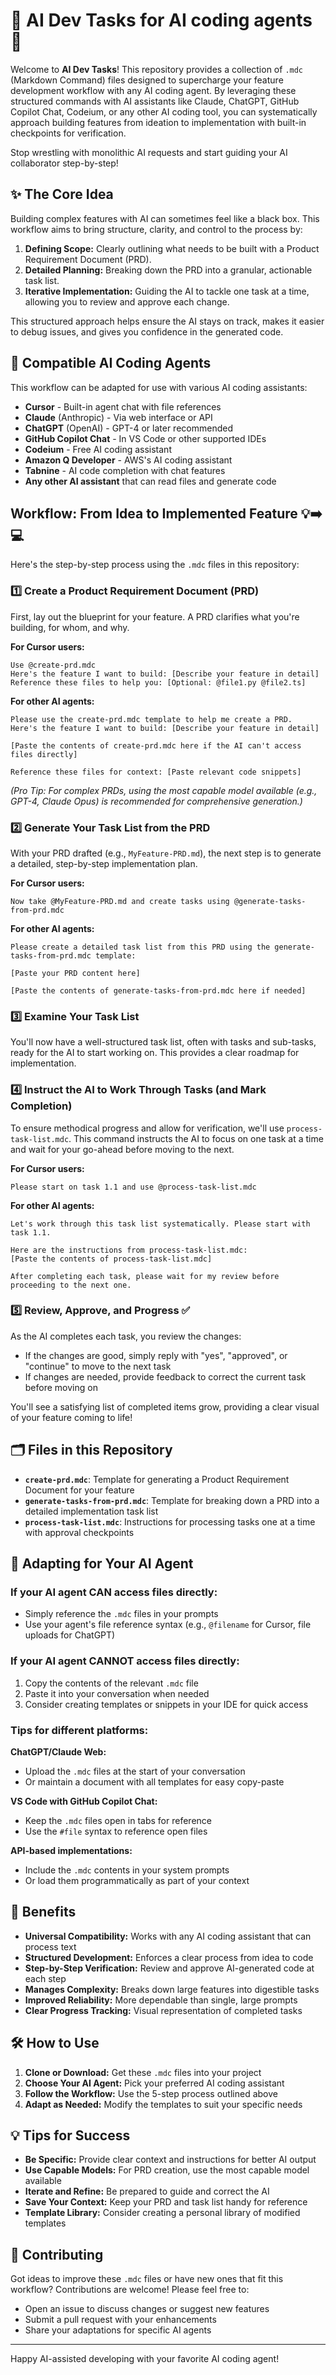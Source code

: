 # 🚀 AI Dev Tasks for AI coding agents 🤖

Welcome to **AI Dev Tasks**! This repository provides a collection of `.mdc` (Markdown Command) files designed to supercharge your feature development workflow with any AI coding agent. By leveraging these structured commands with AI assistants like Claude, ChatGPT, GitHub Copilot Chat, Codeium, or any other AI coding tool, you can systematically approach building features from ideation to implementation with built-in checkpoints for verification.

Stop wrestling with monolithic AI requests and start guiding your AI collaborator step-by-step!

## ✨ The Core Idea

Building complex features with AI can sometimes feel like a black box. This workflow aims to bring structure, clarity, and control to the process by:

1.  **Defining Scope:** Clearly outlining what needs to be built with a Product Requirement Document (PRD).
2.  **Detailed Planning:** Breaking down the PRD into a granular, actionable task list.
3.  **Iterative Implementation:** Guiding the AI to tackle one task at a time, allowing you to review and approve each change.

This structured approach helps ensure the AI stays on track, makes it easier to debug issues, and gives you confidence in the generated code.

## 🔧 Compatible AI Coding Agents

This workflow can be adapted for use with various AI coding assistants:

- **Cursor** - Built-in agent chat with file references
- **Claude** (Anthropic) - Via web interface or API
- **ChatGPT** (OpenAI) - GPT-4 or later recommended
- **GitHub Copilot Chat** - In VS Code or other supported IDEs
- **Codeium** - Free AI coding assistant
- **Amazon Q Developer** - AWS's AI coding assistant
- **Tabnine** - AI code completion with chat features
- **Any other AI assistant** that can read files and generate code

## Workflow: From Idea to Implemented Feature 💡➡️💻

Here's the step-by-step process using the `.mdc` files in this repository:

### 1️⃣ Create a Product Requirement Document (PRD)

First, lay out the blueprint for your feature. A PRD clarifies what you're building, for whom, and why.

**For Cursor users:**
```
Use @create-prd.mdc
Here's the feature I want to build: [Describe your feature in detail]
Reference these files to help you: [Optional: @file1.py @file2.ts]
```

**For other AI agents:**
```
Please use the create-prd.mdc template to help me create a PRD.
Here's the feature I want to build: [Describe your feature in detail]

[Paste the contents of create-prd.mdc here if the AI can't access files directly]

Reference these files for context: [Paste relevant code snippets]
```

*(Pro Tip: For complex PRDs, using the most capable model available (e.g., GPT-4, Claude Opus) is recommended for comprehensive generation.)*

### 2️⃣ Generate Your Task List from the PRD

With your PRD drafted (e.g., `MyFeature-PRD.md`), the next step is to generate a detailed, step-by-step implementation plan.

**For Cursor users:**
```
Now take @MyFeature-PRD.md and create tasks using @generate-tasks-from-prd.mdc
```

**For other AI agents:**
```
Please create a detailed task list from this PRD using the generate-tasks-from-prd.mdc template:

[Paste your PRD content here]

[Paste the contents of generate-tasks-from-prd.mdc here if needed]
```

### 3️⃣ Examine Your Task List

You'll now have a well-structured task list, often with tasks and sub-tasks, ready for the AI to start working on. This provides a clear roadmap for implementation.

### 4️⃣ Instruct the AI to Work Through Tasks (and Mark Completion)

To ensure methodical progress and allow for verification, we'll use `process-task-list.mdc`. This command instructs the AI to focus on one task at a time and wait for your go-ahead before moving to the next.

**For Cursor users:**
```
Please start on task 1.1 and use @process-task-list.mdc
```

**For other AI agents:**
```
Let's work through this task list systematically. Please start with task 1.1.

Here are the instructions from process-task-list.mdc:
[Paste the contents of process-task-list.mdc]

After completing each task, please wait for my review before proceeding to the next one.
```

### 5️⃣ Review, Approve, and Progress ✅

As the AI completes each task, you review the changes:
- If the changes are good, simply reply with "yes", "approved", or "continue" to move to the next task
- If changes are needed, provide feedback to correct the current task before moving on

You'll see a satisfying list of completed items grow, providing a clear visual of your feature coming to life!

## 🗂️ Files in this Repository

*   **`create-prd.mdc`**: Template for generating a Product Requirement Document for your feature
*   **`generate-tasks-from-prd.mdc`**: Template for breaking down a PRD into a detailed implementation task list
*   **`process-task-list.mdc`**: Instructions for processing tasks one at a time with approval checkpoints

## 🎯 Adapting for Your AI Agent

### If your AI agent CAN access files directly:
- Simply reference the `.mdc` files in your prompts
- Use your agent's file reference syntax (e.g., `@filename` for Cursor, file uploads for ChatGPT)

### If your AI agent CANNOT access files directly:
1. Copy the contents of the relevant `.mdc` file
2. Paste it into your conversation when needed
3. Consider creating templates or snippets in your IDE for quick access

### Tips for different platforms:

**ChatGPT/Claude Web:**
- Upload the `.mdc` files at the start of your conversation
- Or maintain a document with all templates for easy copy-paste

**VS Code with GitHub Copilot Chat:**
- Keep the `.mdc` files open in tabs for reference
- Use the `#file` syntax to reference open files

**API-based implementations:**
- Include the `.mdc` contents in your system prompts
- Or load them programmatically as part of your context

## 🌟 Benefits

*   **Universal Compatibility:** Works with any AI coding assistant that can process text
*   **Structured Development:** Enforces a clear process from idea to code
*   **Step-by-Step Verification:** Review and approve AI-generated code at each step
*   **Manages Complexity:** Breaks down large features into digestible tasks
*   **Improved Reliability:** More dependable than single, large prompts
*   **Clear Progress Tracking:** Visual representation of completed tasks

## 🛠️ How to Use

1.  **Clone or Download:** Get these `.mdc` files into your project
2.  **Choose Your AI Agent:** Pick your preferred AI coding assistant
3.  **Follow the Workflow:** Use the 5-step process outlined above
4.  **Adapt as Needed:** Modify the templates to suit your specific needs

## 💡 Tips for Success

*   **Be Specific:** Provide clear context and instructions for better AI output
*   **Use Capable Models:** For PRD creation, use the most capable model available
*   **Iterate and Refine:** Be prepared to guide and correct the AI
*   **Save Your Context:** Keep your PRD and task list handy for reference
*   **Template Library:** Consider creating a personal library of modified templates

## 🤝 Contributing

Got ideas to improve these `.mdc` files or have new ones that fit this workflow? Contributions are welcome!
Please feel free to:
*   Open an issue to discuss changes or suggest new features
*   Submit a pull request with your enhancements
*   Share your adaptations for specific AI agents

---

Happy AI-assisted developing with your favorite AI coding agent!
